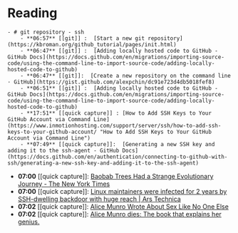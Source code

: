 # Reading
	- # git repository - ssh
		- **06:57** [[git]] :  [Start a new git repository](https://kbroman.org/github_tutorial/pages/init.html)
		- **06:47** [[git]] :  [Adding locally hosted code to GitHub - GitHub Docs](https://docs.github.com/en/migrations/importing-source-code/using-the-command-line-to-import-source-code/adding-locally-hosted-code-to-github)
		- **06:47** [[git]]:  [Create a new repository on the command line · GitHub](https://gist.github.com/alexpchin/dc91e723d4db5018fef8)
		- **06:51** [[git]] :  [Adding locally hosted code to GitHub - GitHub Docs](https://docs.github.com/en/migrations/importing-source-code/using-the-command-line-to-import-source-code/adding-locally-hosted-code-to-github)
		- **17:51** [[quick capture]] : [How to Add SSH Keys to Your GitHub Account via Command Line](https://www.inmotionhosting.com/support/server/ssh/how-to-add-ssh-keys-to-your-github-account/ "How to Add SSH Keys to Your GitHub Account via Command Line")
		- **07:49** [[quick capture]]:  [Generating a new SSH key and adding it to the ssh-agent - GitHub Docs](https://docs.github.com/en/authentication/connecting-to-github-with-ssh/generating-a-new-ssh-key-and-adding-it-to-the-ssh-agent)
- **07:00** [[quick capture]]:  [Baobab Trees Had a Strange Evolutionary Journey - The New York Times](https://www.nytimes.com/2024/05/15/science/baobab-trees-evolution.html)
- **07:00** [[quick capture]]:  [Linux maintainers were infected for 2 years by SSH-dwelling backdoor with huge reach | Ars Technica](https://arstechnica.com/security/2024/05/ssh-backdoor-has-infected-400000-linux-servers-over-15-years-and-keeps-on-spreading/)
- **07:02** [[quick capture]]:  [Alice Munro Wrote About Sex Like No One Else](https://www.vulture.com/article/alice-munro-death-appraisal.html)
- **07:02** [[quick capture]]:  [Alice Munro dies: The book that explains her genius.](https://slate.com/culture/2024/05/alice-munro-dead-best-books-stories-nobel.html)